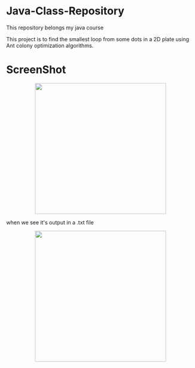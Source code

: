# Java-Class-Repository
This repository belongs my java course
<P>This project is to find the smallest loop from some dots in a 2D plate using Ant colony optimization algorithms.</P>
<h1>ScreenShot</h1>
<p align="center">
  <img src="https://cloud.githubusercontent.com/assets/8475952/16570643/f88d6054-425e-11e6-8e02-42bf57e3f70b.png" width="350"/>
</p>
<p>when we see it's output in a .txt file </p>
<p align="center">
  <img src="https://cloud.githubusercontent.com/assets/8475952/16570633/c6c53aa6-425e-11e6-8eca-25da673b8776.png" width="350"/>
</p>
